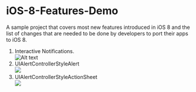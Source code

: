 iOS-8-Features-Demo
===================

A sample project that covers most new features introduced in iOS 8 and the list of changes that are needed to be done by developers to port their apps to iOS 8.

 1. Interactive Notifications.
 <br/>![Alt text](/../master/Screenshots/1-InteractiveNotification.png?raw=true "Optional Title")
 2. UIAlertControllerStyleAlert
  <br/><img src="http://i.imgur.com/laJJ6Kd.png"></img>
 3. UIAlertControllerStyleActionSheet
  <br/><img src="http://i.imgur.com/laJJ6Kd.png"></img>
